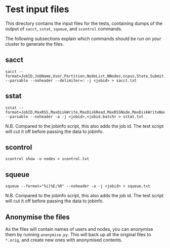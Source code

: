 # Test input files

This directory contains the input files for the tests, containing dumps of the output of `sacct`, `sstat`, `squeue`, and `scontrol` commands.

The following subsections explain which commands should be run on your cluster to generate the files.

## sacct
```
sacct --format=JobID,JobName,User,Partition,NodeList,NNodes,ncpus,State,Submit,start,end,timelimit,elapsed,TotalCPU,UserCPU,SystemCPU,ReqMem,MaxRSS,MaxDiskWrite,MaxDiskRead,MaxRSSNode,MaxDiskWriteNode,MaxDiskReadNode,Comment --parsable --noheader --delimiter=☃ -j <jobid> > sacct.txt
```

## sstat
```
sstat --format=JobID,MaxRSS,MaxDiskWrite,MaxDiskRead,MaxRSSNode,MaxDiskWriteNode,MaxDiskReadNode --parsable --noheader -a -j <jobid>,<jobid.batch> > sstat.txt
```
N.B. Compared to the jobinfo script, this also adds the job id. The test script will cut it off before passing the data to jobinfo.

## scontrol
```
scontrol show -o nodes > scontrol.txt
```

## squeue
```
squeue --format="%i|%E;%R" --noheader -a -j <jobid> > squeue.txt
```
N.B. Compared to the jobinfo script, this also adds the job id. The test script will cut it off before passing the data to jobinfo.

## Anonymise the files
As the files will contain names of users and nodes, you can anonymise them by running `anonymise.py`.
This will back up all the original files to `*.orig`, and create new ones with anonymised contents.
